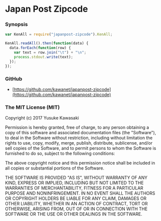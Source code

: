 # Japan Post Zipcode

### Synopsis

```js
var KenAll = require("japanpost-zipcode").KenAll;

KenAll.readAll().then(function(data) {
  data.forEach(function(row) {
    var text = row.join("\t") + "\n";
    process.stdout.write(text);
  });
});
```

### GitHub

- [https://github.com/kawanet/japanpost-zipcode](https://github.com/kawanet/japanpost-zipcode)

### The MIT License (MIT)

Copyright (c) 2017 Yusuke Kawasaki

Permission is hereby granted, free of charge, to any person obtaining a copy
of this software and associated documentation files (the "Software"), to deal
in the Software without restriction, including without limitation the rights
to use, copy, modify, merge, publish, distribute, sublicense, and/or sell
copies of the Software, and to permit persons to whom the Software is
furnished to do so, subject to the following conditions:

The above copyright notice and this permission notice shall be included in all
copies or substantial portions of the Software.

THE SOFTWARE IS PROVIDED "AS IS", WITHOUT WARRANTY OF ANY KIND, EXPRESS OR
IMPLIED, INCLUDING BUT NOT LIMITED TO THE WARRANTIES OF MERCHANTABILITY,
FITNESS FOR A PARTICULAR PURPOSE AND NONINFRINGEMENT. IN NO EVENT SHALL THE
AUTHORS OR COPYRIGHT HOLDERS BE LIABLE FOR ANY CLAIM, DAMAGES OR OTHER
LIABILITY, WHETHER IN AN ACTION OF CONTRACT, TORT OR OTHERWISE, ARISING FROM,
OUT OF OR IN CONNECTION WITH THE SOFTWARE OR THE USE OR OTHER DEALINGS IN THE
SOFTWARE.
